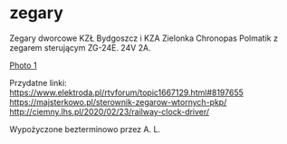 # zegary
Zegary dworcowe KZŁ Bydgoszcz i KZA Zielonka Chronopas Polmatik z zegarem sterującym ZG-24E.
24V 2A.

[Photo 1](foto/IMG_7206.JPG)

Przydatne linki: 
https://www.elektroda.pl/rtvforum/topic1667129.html#8197655
https://majsterkowo.pl/sterownik-zegarow-wtornych-pkp/
http://ciemny.lhs.pl/2020/02/23/railway-clock-driver/

Wypożyczone bezterminowo przez A. L.
